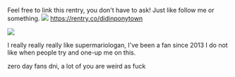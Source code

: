Feel free to link this rentry, you don't have to ask! Just like follow me or something. ![](https://64.media.tumblr.com/6133fcb8c1f023d891804a6be9dd7e9e/4149a1d35ab9816c-62/s75x75_c1/69b01498d6432c16ec0e2de5fc1b47d1d38d875e.gifv)
https://rentry.co/didinponytown



![](https://i.imgur.com/RSBJ47o.png)

I really really really like supermariologan, I've been a fan since 2013 I do not like when people try and one-up me on this.

zero day fans dni, a lot of you are weird as fuck
